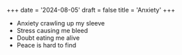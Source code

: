+++
date = '2024-08-05'
draft = false
title = 'Anxiety'
+++

- Anxiety crawling up my sleeve 
- Stress causing me bleed
- Doubt eating me alive
- Peace is hard to find
